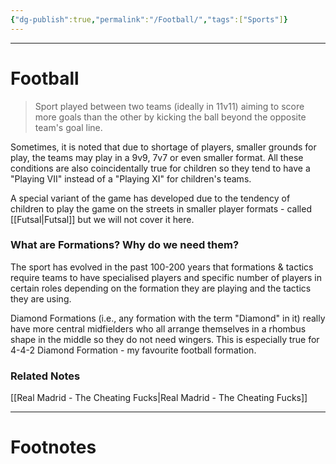```yaml
---
{"dg-publish":true,"permalink":"/Football/","tags":["Sports"]}
---
```



---
# Football
> Sport played between two teams (ideally in 11v11) aiming to score more goals than the other by kicking the ball beyond the opposite team's goal line. 

Sometimes, it is noted that due to shortage of players, smaller grounds for play, the teams may play in a 9v9, 7v7 or even smaller format. All these conditions are also coincidentally true for children so they tend to have a "Playing VII" instead of a "Playing XI" for children's teams.

A special variant of the game has developed due to the tendency of children to play the game on the streets in smaller player formats - called [[Futsal\|Futsal]] but we will not cover it here.

### What are Formations? Why do we need them?
The sport has evolved in the past 100-200 years that formations & tactics require teams to have specialised players and specific number of players in certain roles depending on the formation they are playing and the tactics they are using.

Diamond Formations (i.e., any formation with the term "Diamond" in it) really have more central midfielders who all arrange themselves in a rhombus shape in the middle so they do not need wingers. This is especially true for 4-4-2 Diamond Formation - my favourite football formation.

### Related Notes
[[Real Madrid - The Cheating Fucks\|Real Madrid - The Cheating Fucks]]

---
# Footnotes